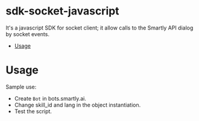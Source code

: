 # sdk-socket-javascript

It's a javascript SDK for socket client; it allow calls to the Smartly API dialog by socket events.

* [Usage](#usage)

# Usage

Sample use:

* Create `Bot` in bots.smartly.ai.
* Change skill_id and lang in the object instantiation. 
* Test the script.
